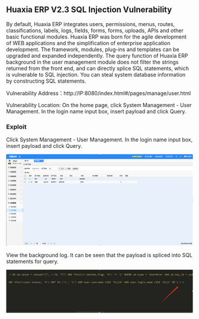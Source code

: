 ## Huaxia ERP V2.3 SQL Injection Vulnerability

By default, Huaxia ERP integrates users, permissions, menus, routes, classifications, labels, logs, fields, forms, forms, uploads, APIs and other basic functional modules. Huaxia ERP was born for the agile development of WEB applications and the simplification of enterprise application development. The framework, modules, plug-ins and templates can be upgraded and expanded independently.
The query function of Huaxia ERP background in the user management module does not filter the strings returned from the front end, and can directly splice SQL statements, which is vulnerable to SQL injection.
You can steal system database information by constructing SQL statements.

Vulnerability Address：http://IP:8080/index.html#/pages/manage/user.html

Vulnerability Location: On the home page, click System Management - User Management. In the login name input box, insert payload and click Query.

### Exploit

Click System Management - User Management. In the login name input box, insert payload and click Query.

<img src="./2.png" alt="1" style="zoom:200%;" />

View the background log. It can be seen that the payload is spliced into SQL statements for query.

<img src="./3.jpg" alt="1" style="zoom:200%;" />
